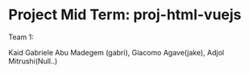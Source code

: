 # Project Mid Term: proj-html-vuejs

 Team 1:

 Kaid Gabriele Abu Madegem (gabri), Giacomo Agave(jake), Adjol Mitrushi(Null..)